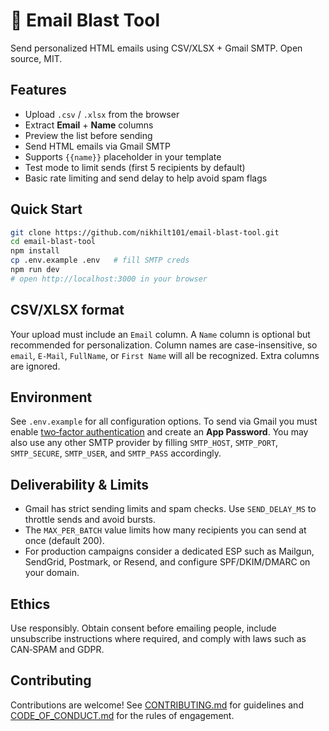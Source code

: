 # 📧 Email Blast Tool

Send personalized HTML emails using CSV/XLSX + Gmail SMTP. Open source, MIT.

## Features

- Upload `.csv` / `.xlsx` from the browser
- Extract **Email** + **Name** columns
- Preview the list before sending
- Send HTML emails via Gmail SMTP
- Supports `{{name}}` placeholder in your template
- Test mode to limit sends (first 5 recipients by default)
- Basic rate limiting and send delay to help avoid spam flags

## Quick Start

```bash
git clone https://github.com/nikhilt101/email-blast-tool.git
cd email-blast-tool
npm install
cp .env.example .env   # fill SMTP creds
npm run dev
# open http://localhost:3000 in your browser
```

## CSV/XLSX format

Your upload must include an `Email` column. A `Name` column is optional but recommended for personalization. Column names are case-insensitive, so `email`, `E-Mail`, `FullName`, or `First Name` will all be recognized. Extra columns are ignored.

## Environment

See `.env.example` for all configuration options. To send via Gmail you must enable [two‑factor authentication](https://support.google.com/accounts/answer/185839?hl=en) and create an **App Password**. You may also use any other SMTP provider by filling `SMTP_HOST`, `SMTP_PORT`, `SMTP_SECURE`, `SMTP_USER`, and `SMTP_PASS` accordingly.

## Deliverability & Limits

- Gmail has strict sending limits and spam checks. Use `SEND_DELAY_MS` to throttle sends and avoid bursts.
- The `MAX_PER_BATCH` value limits how many recipients you can send at once (default 200).
- For production campaigns consider a dedicated ESP such as Mailgun, SendGrid, Postmark, or Resend, and configure SPF/DKIM/DMARC on your domain.

## Ethics

Use responsibly. Obtain consent before emailing people, include unsubscribe instructions where required, and comply with laws such as CAN‑SPAM and GDPR.

## Contributing

Contributions are welcome! See [CONTRIBUTING.md](CONTRIBUTING.md) for guidelines and [CODE_OF_CONDUCT.md](CODE_OF_CONDUCT.md) for the rules of engagement.